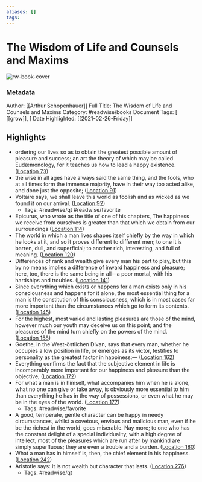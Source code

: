 ```yaml
---
aliases: []
tags:
---
```

# The Wisdom of Life and Counsels and Maxims

![rw-book-cover](https://m.media-amazon.com/images/I/51LImC-V1IL._SY160.jpg)
### Metadata
Author: [[Arthur Schopenhauer]]
Full Title: The Wisdom of Life and Counsels and Maxims
Category: #readwise/books
Document Tags: [ [[grow]], ]
Date Highlighted: [[2021-02-26-Friday]]

## Highlights
- ordering our lives so as to obtain the greatest possible amount of pleasure and success; an art the theory of which may be called Eudæmonology, for it teaches us how to lead a happy existence. ([Location 73](https://readwise.io/to_kindle?action=open&asin=B000FC26NM&location=73))
- the wise in all ages have always said the same thing, and the fools, who at all times form the immense majority, have in their way too acted alike, and done just the opposite; ([Location 91](https://readwise.io/to_kindle?action=open&asin=B000FC26NM&location=91))
- Voltaire says, we shall leave this world as foolish and as wicked as we found it on our arrival. ([Location 92](https://readwise.io/to_kindle?action=open&asin=B000FC26NM&location=92))
    - Tags: #readwise/qt #readwise/favorite 
- Epicurus, who wrote as the title of one of his chapters, The happiness we receive from ourselves is greater than that which we obtain from our surroundings ([Location 114](https://readwise.io/to_kindle?action=open&asin=B000FC26NM&location=114))
- The world in which a man lives shapes itself chiefly by the way in which he looks at it, and so it proves different to different men; to one it is barren, dull, and superficial; to another rich, interesting, and full of meaning. ([Location 120](https://readwise.io/to_kindle?action=open&asin=B000FC26NM&location=120))
- Differences of rank and wealth give every man his part to play, but this by no means implies a difference of inward happiness and pleasure; here, too, there is the same being in all—a poor mortal, with his hardships and troubles. ([Location 141](https://readwise.io/to_kindle?action=open&asin=B000FC26NM&location=141))
- Since everything which exists or happens for a man exists only in his consciousness and happens for it alone, the most essential thing for a man is the constitution of this consciousness, which is in most cases far more important than the circumstances which go to form its contents. ([Location 145](https://readwise.io/to_kindle?action=open&asin=B000FC26NM&location=145))
- For the highest, most varied and lasting pleasures are those of the mind, however much our youth may deceive us on this point; and the pleasures of the mind turn chiefly on the powers of the mind. ([Location 158](https://readwise.io/to_kindle?action=open&asin=B000FC26NM&location=158))
- Goethe, in the West-östlichen Divan, says that every man, whether he occupies a low position in life, or emerges as its victor, testifies to personality as the greatest factor in happiness:— ([Location 162](https://readwise.io/to_kindle?action=open&asin=B000FC26NM&location=162))
- Everything confirms the fact that the subjective element in life is incomparably more important for our happiness and pleasure than the objective, ([Location 172](https://readwise.io/to_kindle?action=open&asin=B000FC26NM&location=172))
- For what a man is in himself, what accompanies him when he is alone, what no one can give or take away, is obviously more essential to him than everything he has in the way of possessions, or even what he may be in the eyes of the world. ([Location 177](https://readwise.io/to_kindle?action=open&asin=B000FC26NM&location=177))
    - Tags: #readwise/favorite 
- A good, temperate, gentle character can be happy in needy circumstances, whilst a covetous, envious and malicious man, even if he be the richest in the world, goes miserable. Nay more; to one who has the constant delight of a special individuality, with a high degree of intellect, most of the pleasures which are run after by mankind are simply superfluous; they are even a trouble and a burden. ([Location 180](https://readwise.io/to_kindle?action=open&asin=B000FC26NM&location=180))
- What a man has in himself is, then, the chief element in his happiness. ([Location 242](https://readwise.io/to_kindle?action=open&asin=B000FC26NM&location=242))
- Aristotle says: It is not wealth but character that lasts. ([Location 276](https://readwise.io/to_kindle?action=open&asin=B000FC26NM&location=276))
    - Tags: #readwise/qt

